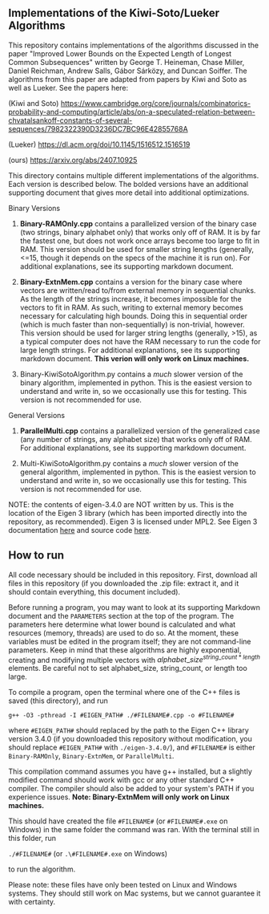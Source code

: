 ## Implementations of the Kiwi-Soto/Lueker Algorithms
This repository contains implementations of the algorithms discussed in the paper "Improved Lower Bounds on the Expected Length of Longest Common Subsequences" written by George T. Heineman, Chase Miller, Daniel Reichman, Andrew Salls, Gábor Sárközy, and Duncan Soiffer. The algorithms from this paper are adapted from papers by Kiwi and Soto as well as Lueker.
See the papers here:

(Kiwi and Soto) https://www.cambridge.org/core/journals/combinatorics-probability-and-computing/article/abs/on-a-speculated-relation-between-chvatalsankoff-constants-of-several-sequences/7982322390D3236DC7BC96E42855768A

(Lueker) https://dl.acm.org/doi/10.1145/1516512.1516519

(ours) https://arxiv.org/abs/2407.10925


This directory contains multiple different implementations of the algorithms. Each version is described below. The bolded versions have an additional supporting document that gives more detail into additional optimizations.

Binary Versions
1. **Binary-RAMOnly.cpp** contains a parallelized version of the binary case (two strings, binary alphabet only) that works only off of RAM. It is by far the fastest one, but does not work once arrays become too large to fit in RAM. This version should be used for smaller string lengths (generally, <=15, though it depends on the specs of the machine it is run on). For additional explanations, see its supporting markdown document.
  
2. **Binary-ExtnMem.cpp** contains a version for the binary case where vectors are written/read to/from external memory in sequential chunks. As the length of the strings increase, it becomes impossible for the vectors to fit in RAM. As such, writing to external memory becomes necessary for calculating high bounds. Doing this in sequential order (which is much faster than non-sequentially) is non-trivial, however. This version should be used for larger string lengths (generally, >15), as a typical computer does not have the RAM necessary to run the code for large length strings. For additional explanations, see its supporting markdown document. **This verion will only work on Linux machines.**
  
3. Binary-KiwiSotoAlgorithm.py contains a *much* slower version of the binary algorithm, implemented in python. This is the easiest version to understand and write in, so we occasionally use this for testing. This version is not recommended for use.
   
 

General Versions

1. **ParallelMulti.cpp** contains a parallelized version of the generalized case (any number of strings, any alphabet size) that works only off of RAM. For additional explanations, see its supporting markdown document.
   
2. Multi-KiwiSotoAlgorithm.py contains a *much* slower version of the general algorithm, implemented in python. This is the easiest version to understand and write in, so we occasionally use this for testing. This version is not recommended for use.

NOTE: the contents of eigen-3.4.0 are NOT written by us. This is the location of the Eigen 3 library (which has been imported directly into the repository, as recommended). Eigen 3 is licensed under MPL2. See Eigen 3 documentation [here](https://eigen.tuxfamily.org/index) and source code [here](https://gitlab.com/libeigen/eigen).

## How to run
All code necessary should be included in this repository. First, download all files in this repository (if you downloaded the .zip file: extract it, and it should contain everything, this document included).

Before running a program, you may want to look at its supporting Markdown document and the `PARAMETERS` section at the top of the program. The parameters here determine what lower bound is calculated and what resources (memory, threads) are used to do so. At the moment, these variables must be edited in the program itself; they are not command-line parameters. Keep in mind that these algorithms are highly exponential, creating and modifying multiple vectors with $alphabet\_ size^{string\_ count*length}$ elements. Be careful not to set alphabet_size, string_count, or length too large.

To compile a program, open the terminal where one of the C++ files is saved (this directory), and run

`g++ -O3 -pthread -I #EIGEN_PATH# ./#FILENAME#.cpp -o #FILENAME#`

where `#EIGEN_PATH#` should replaced by the path to the Eigen C++ library version 3.4.0 (if you downloaded this repository without modification, you should replace `#EIGEN_PATH#` with `./eigen-3.4.0/`), and `#FILENAME#` is either `Binary-RAMOnly`, `Binary-ExtnMem`, or `ParallelMulti`.

This compilation command assumes you have g++ installed, but a slightly modified command should work with gcc or any other standard C++ compiler. The compiler should also be added to your system's PATH if you experience issues. **Note: Binary-ExtnMem will only work on Linux machines.**

This should have created the file `#FILENAME#` (or `#FILENAME#.exe` on Windows) in the same folder the command was ran. With the terminal still in this folder, run

`./#FILENAME#` (or `.\#FILENAME#.exe` on Windows)

to run the algorithm.

Please note: these files have only been tested on Linux and Windows systems. They should still work on Mac systems, but we cannot guarantee it with certainty.
